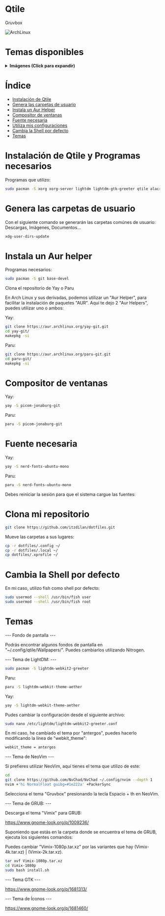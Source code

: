 # Qtile

Gruvbox

![ArchLinux](https://user-images.githubusercontent.com/99371498/179362202-5008d2ea-f15a-4223-bbcd-b4183059f362.png)

# Temas disponibles

<details><summary> <b>Imágenes (Click para expandir)</b></summary>


Dracula

![Dracula](https://user-images.githubusercontent.com/99371498/179366453-41202544-c815-4665-9032-7c1a65f8d991.png)

MonokaiPro

![Monokai](https://user-images.githubusercontent.com/99371498/179366458-152a9c54-b1cd-4290-9658-5461e7590a8c.png)

Material Ocean

![MaterialOcean](https://user-images.githubusercontent.com/99371498/179366463-b1bef5d9-9b33-4162-8c49-ee2c629c1425.png)

Solarized Dark

![SolarizedDark](https://user-images.githubusercontent.com/99371498/179366467-0ad962cb-d4b7-4bb0-b16d-2fe21b036130.png)

Nord

![Nord](https://user-images.githubusercontent.com/99371498/179366472-de2425b5-2755-4b4e-a10f-eca8e6b80f48.png)

</details>


# Índice 
- [Instalación de Qtile](#instalación-de-qtile)
- [Genera las carpetas de usuario](#genera-las-carpetas-de-usuario)
- [Instala un Aur Helper](#instala-un-aur-helper)
- [Compositor de ventanas](#compositor-de-ventanas)
- [Fuente necesaria](#fuente-necesaria)
- [Utiliza mis configuraciones](#utiliza-mis-configuraciones)
- [Cambia la Shell por defecto](#cambia-la-shell-por-defecto)
- [Temas](#temas)

# Instalación de Qtile y Programas necesarios

Programas que utilizo:

```bash
sudo pacman -S xorg xorg-server lightdm lightdm-gtk-greeter qtile alacritty fish starship pcmanfm rofi nitrogen scrot redshift file-roller gvfs glib2 gvfs-mtp udiskie network-manager-applet cbatticon pulseaudio pavucontrol pamixer alsa-utils brightnessctl gedit eog arandr xdg-user-dirs ntfs-3g lxappearance vlc dunst nano neovim lsd bat lxsession xscreensaver volumeicon
```

# Genera las carpetas de usuario

Con el siguiente comando se generarán las carpetas comúnes de usuario: Descargas, Imágenes, Documentos...

```bash
xdg-user-dirs-update
```

# Instala un Aur helper

Programas necesarios:

```bash
sudo pacman -S git base-devel
```

Clona el repositorio de Yay o Paru

En Arch Linux y sus derivadas, podemos utilizar un "Aur Helper", para facilitar la instalación de paquetes "AUR". Aquí te dejo 2 "Aur Helpers", puedes utilizar uno o ambos:

Yay:

```bash
git clone https://aur.archlinux.org/yay-git.git
cd yay-git/ 
makepkg -si
```

Paru:

```bash
git clone https://aur.archlinux.org/paru-git.git
cd paru-git/ 
makepkg -si
````
# Compositor de ventanas

Yay:

```bash
yay -S picom-jonaburg-git
```

Paru:

```bash
paru -S picom-jonaburg-git
```

# Fuente necesaria


Yay:

```bash
yay -S nerd-fonts-ubuntu-mono
```

Paru:

```bash
paru -S nerd-fonts-ubuntu-mono
```

Debes reiniciar la sesión para que el sistema cargue las fuentes:

# Clona mi repositorio


```bash
git clone https://github.com/itzdilan/dotfiles.git
```


Mueve las carpetas a sus lugares:

```bash
cp -r dotfiles/.config ~/
cp -r dotfiles/.local ~/
cp dotfiles/.xprofile ~/
```

# Cambia la Shell por defecto

En mi caso, utilizo fish como shell por defecto:

```bash
sudo usermod --shell /usr/bin/fish user
sudo usermod --shell /usr/bin/fish root
```

# Temas

--- Fondo de pantalla ---

Podrás encontrar algunos fondos de pantalla en "~/.config/qtile/Wallpapers/". Puedes cambiarlos utilizando Nitrogen.

--- Tema de LightDM: ---

```bash
sudo pacman -S lightdm-webkit2-greeter
```

Paru:

```bash
paru -S lightdm-webkit-theme-aether
```

Yay:

```bash
yay -S lightdm-webkit-theme-aether
```

Pudes cambiar la configuración desde el siguiente archivo:

```bash
sudo nano /etc/lightdm/lightdm-webkit2-greeter.conf
```

En mi caso, he cambiado el tema por "antergos", puedes hacerlo modificando la línea de "webkit_theme":

```bash
webkit_theme = antergos
```

--- Tema de NeoVim ---

Si prefieres utilizar NeoVim, aquí tienes el tema que utilizo de este:

```bash
cd
git clone https://github.com/NvChad/NvChad ~/.config/nvim --depth 1
nvim +'hi NormalFloat guibg=#1e222a' +PackerSync
```

Selecciona el tema "Gruvbox" presionando la tecla Espacio + th en NeoVim.


--- Tema de GRUB: ---

Descarga el tema "Vimix" para GRUB:

https://www.gnome-look.org/p/1009236/

Suponiendo que estás en la carpeta donde se encuentra el tema de GRUB, ejecuta los siguientes comandos:

Puedes cambiar "Vimix-1080p.tar.xz" por las variantes que hay (Vimix-4k.tar.xz) | (Vimix-2k.tar.xz).

```bash
tar xvf Vimix-1080p.tar.xz
cd Vimix-1080p
sudo bash install.sh
```

--- Tema GTK ---

https://www.gnome-look.org/p/1681313/

--- Tema de Íconos ---

https://www.gnome-look.org/p/1681460/
